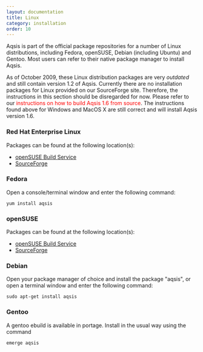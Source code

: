 ```yaml
---
layout: documentation
title: Linux 
category: installation
order: 10
---
```



Aqsis is part of the official package repositories for a number of Linux
distributions, including Fedora, openSUSE, Debian (including Ubuntu) and Gentoo.
Most users can refer to their native package manager to install Aqsis.

<div class="callout">
<p>
As of October 2009, these Linux distribution packages are very <em>outdated</em>
and still contain version 1.2 of Aqsis. Currently there are no installation
packages for Linux provided on our SourceForge site. Therefore, the instructions
in this section should be disregarded for now. Please refer to our <span
style="color:red">instructions on how to build Aqsis 1.6 from source</span>. The
instructions found above for Windows and MacOS X are still correct and will
install Aqsis version 1.6.
</p>
</div>

### Red Hat Enterprise Linux

Packages can be found at the following location(s):

  * [openSUSE Build Service](http://software.opensuse.org/search?q=aqsis)
  * [SourceForge](http://downloads.sourceforge.net/aqsis)

### Fedora

Open a console/terminal window and enter the following command:

    yum install aqsis

### openSUSE

Packages can be found at the following location(s):

  * [openSUSE Build Service](http://software.opensuse.org/search?q=aqsis)
  * [SourceForge](http://downloads.sourceforge.net/aqsis)

### Debian

Open your package manager of choice and install the package "aqsis",
or open a terminal window and enter the following command:

    sudo apt-get install aqsis

### Gentoo

A gentoo ebuild is available in portage.  Install in the usual way using the
command

    emerge aqsis


